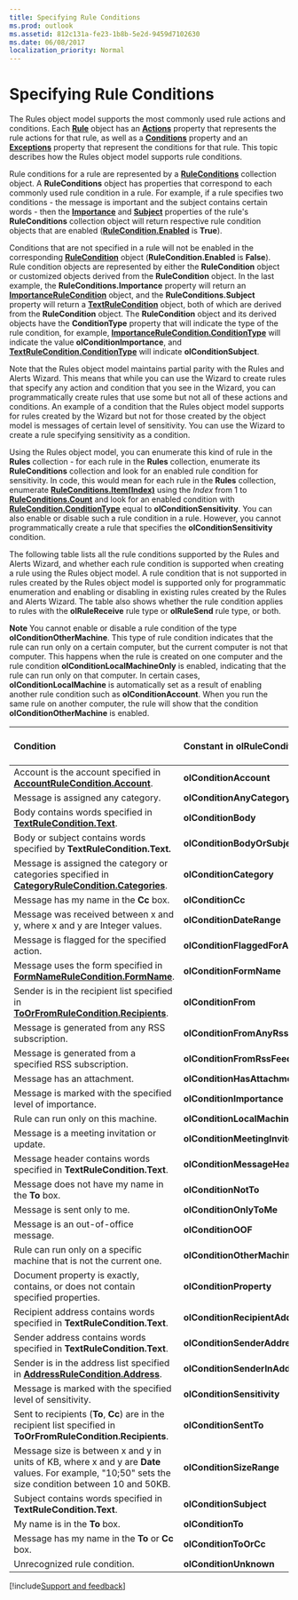 ```yaml
---
title: Specifying Rule Conditions
ms.prod: outlook
ms.assetid: 812c131a-fe23-1b8b-5e2d-9459d7102630
ms.date: 06/08/2017
localization_priority: Normal
---
```



# Specifying Rule Conditions

The Rules object model supports the most commonly used rule actions and conditions. Each  **[Rule](../../../api/Outlook.Rule.md)** object has an **[Actions](../../../api/Outlook.Rule.Actions.md)** property that represents the rule actions for that rule, as well as a **[Conditions](../../../api/Outlook.Rule.Conditions.md)** property and an **[Exceptions](../../../api/Outlook.Rule.Exceptions.md)** property that represent the conditions for that rule. This topic describes how the Rules object model supports rule conditions.

Rule conditions for a rule are represented by a  **[RuleConditions](../../../api/Outlook.RuleConditions.md)** collection object. A **RuleConditions** object has properties that correspond to each commonly used rule condition in a rule. For example, if a rule specifies two conditions - the message is important and the subject contains certain words - then the **[Importance](../../../api/Outlook.RuleConditions.Importance.md)** and **[Subject](../../../api/Outlook.RuleConditions.Subject.md)** properties of the rule's **RuleConditions** collection object will return respective rule condition objects that are enabled (**[RuleCondition.Enabled](../../../api/Outlook.RuleCondition.Enabled.md)** is **True**). 

Conditions that are not specified in a rule will not be enabled in the corresponding  **[RuleCondition](../../../api/Outlook.RuleCondition.md)** object (**RuleCondition.Enabled** is **False**). Rule condition objects are represented by either the  **RuleCondition** object or customized objects derived from the **RuleCondition** object. In the last example, the **RuleConditions.Importance** property will return an **[ImportanceRuleCondition](../../../api/Outlook.ImportanceRuleCondition.md)** object, and the **RuleConditions.Subject** property will return a **[TextRuleCondition](../../../api/Outlook.TextRuleCondition.md)** object, both of which are derived from the **RuleCondition** object. The **RuleCondition** object and its derived objects have the **ConditionType** property that will indicate the type of the rule condition, for example, **[ImportanceRuleCondition.ConditionType](../../../api/Outlook.RuleCondition.ConditionType.md)** will indicate the value **olConditionImportance**, and  **[TextRuleCondition.ConditionType](../../../api/Outlook.RuleCondition.ConditionType.md)** will indicate **olConditionSubject**. 

Note that the Rules object model maintains partial parity with the Rules and Alerts Wizard. This means that while you can use the Wizard to create rules that specify any action and condition that you see in the Wizard, you can programmatically create rules that use some but not all of these actions and conditions. An example of a condition that the Rules object model supports for rules created by the Wizard but not for those created by the object model is messages of certain level of sensitivity. You can use the Wizard to create a rule specifying sensitivity as a condition. 

Using the Rules object model, you can enumerate this kind of rule in the  **Rules** collection - for each rule in the **Rules** collection, enumerate its **RuleConditions** collection and look for an enabled rule condition for sensitivity. In code, this would mean for each rule in the **Rules** collection, enumerate **[RuleConditions.Item(Index)](../../../api/Outlook.RuleConditions.Item.md)** using the _Index_ from 1 to **[RuleConditions.Count](../../../api/Outlook.RuleConditions.Count.md)** and look for an enabled condition with **[RuleCondition.ConditionType](../../../api/Outlook.RuleCondition.ConditionType.md)** equal to **olConditionSensitivity**. You can also enable or disable such a rule condition in a rule. However, you cannot programmatically create a rule that specifies the  **olConditionSensitivity** condition.

The following table lists all the rule conditions supported by the Rules and Alerts Wizard, and whether each rule condition is supported when creating a rule using the Rules object model. A rule condition that is not supported in rules created by the Rules object model is supported only for programmatic enumeration and enabling or disabling in existing rules created by the Rules and Alerts Wizard. The table also shows whether the rule condition applies to rules with the  **olRuleReceive** rule type or **olRuleSend** rule type, or both.

 **Note**  You cannot enable or disable a rule condition of the type  **olConditionOtherMachine**. This type of rule condition indicates that the rule can run only on a certain computer, but the current computer is not that computer. This happens when the rule is created on one computer and the rule condition  **olConditionLocalMachineOnly** is enabled, indicating that the rule can run only on that computer. In certain cases, **olConditionLocalMachine** is automatically set as a result of enabling another rule condition such as **olConditionAccount**. When you run the same rule on another computer, the rule will show that the condition  **olConditionOtherMachine** is enabled.



| **Condition**| **Constant in olRuleConditionType**| **Supported when creating new rules programmatically?**| **Apply to olRuleReceive rules?**| **Apply to olRuleSend rules?**|
|:-----|:-----|:-----|:-----|:-----|
|Account is the account specified in  **[AccountRuleCondition.Account](../../../api/Outlook.AccountRuleCondition.Account.md)**.| **olConditionAccount**|Yes|Yes|Yes|
|Message is assigned any category.| **olConditionAnyCategory**|Yes|Yes|Yes|
|Body contains words specified in  **[TextRuleCondition.Text](../../../api/Outlook.TextRuleCondition.Text.md)**.| **olConditionBody**|Yes|Yes|Yes|
|Body or subject contains words specified by  **TextRuleCondition.Text.**| **olConditionBodyOrSubject**|Yes|Yes|Yes|
|Message is assigned the category or categories specified in  **[CategoryRuleCondition.Categories](../../../api/Outlook.CategoryRuleCondition.Categories.md)**.| **olConditionCategory**|Yes|Yes|Yes|
|Message has my name in the  **Cc** box.| **olConditionCc**|Yes|Yes||
|Message was received between x and y, where x and y are Integer values. | **olConditionDateRange**|No|Yes|Yes|
|Message is flagged for the specified action.| **olConditionFlaggedForAction**|No|Yes|Yes|
|Message uses the form specified in  **[FormNameRuleCondition.FormName](../../../api/Outlook.FormNameRuleCondition.FormName.md)**.| **olConditionFormName**|Yes|Yes|Yes|
|Sender is in the recipient list specified in  **[ToOrFromRuleCondition.Recipients](../../../api/Outlook.ToOrFromRuleCondition.Recipients.md)**.| **olConditionFrom**|Yes|Yes|No|
|Message is generated from any RSS subscription.| **olConditionFromAnyRssFeed**|Yes|Yes|No|
|Message is generated from a specified RSS subscription.| **olConditionFromRssFeed**|Yes|Yes|No|
|Message has an attachment.| **olConditionHasAttachment**|Yes|Yes|Yes|
|Message is marked with the specified level of importance.| **olConditionImportance**|Yes|Yes|Yes|
|Rule can run only on this machine.| **olConditionLocalMachineOnly**|Yes|Yes|Yes|
|Message is a meeting invitation or update.| **olConditionMeetingInviteOrUpdate**|Yes|Yes|Yes|
|Message header contains words specified in  **TextRuleCondition.Text**.| **olConditionMessageHeader**|Yes|Yes|No|
|Message does not have my name in the  **To** box.| **olConditionNotTo**|Yes|Yes|No|
|Message is sent only to me.| **olConditionOnlyToMe**|Yes|Yes|No|
|Message is an out-of-office message.| **olConditionOOF**|No|Yes|No|
|Rule can run only on a specific machine that is not the current one.| **olConditionOtherMachine**|No|Yes|Yes|
|Document property is exactly, contains, or does not contain specified properties.| **olConditionProperty**|No|Yes|Yes|
|Recipient address contains words specified in  **TextRuleCondition.Text**.| **olConditionRecipientAddress**|Yes|Yes|Yes|
|Sender address contains words specified in  **TextRuleCondition.Text**.| **olConditionSenderAddress**|Yes|Yes|No|
|Sender is in the address list specified in  **[AddressRuleCondition.Address](../../../api/Outlook.AddressRuleCondition.Address.md)**.| **olConditionSenderInAddressBook**|Yes|Yes|No|
|Message is marked with the specified level of sensitivity.| **olConditionSensitivity**|No|Yes|Yes|
|Sent to recipients (**To**,  **Cc**) are in the recipient list specified in  **ToOrFromRuleCondition.Recipients**.| **olConditionSentTo**|Yes|Yes|Yes|
|Message size is between x and y in units of KB, where x and y are  **Date** values. For example, "10;50" sets the size condition between 10 and 50KB.| **olConditionSizeRange**|No|Yes|Yes|
|Subject contains words specified in  **TextRuleCondition.Text**.| **olConditionSubject**|Yes|Yes|Yes|
|My name is in the  **To** box.| **olConditionTo**|Yes|Yes|No|
|Message has my name in the  **To** or **Cc** box.| **olConditionToOrCc**|Yes|Yes|No|
|Unrecognized rule condition.| **olConditionUnknown**|No|Yes|No|

[!include[Support and feedback](~/includes/feedback-boilerplate.md)]